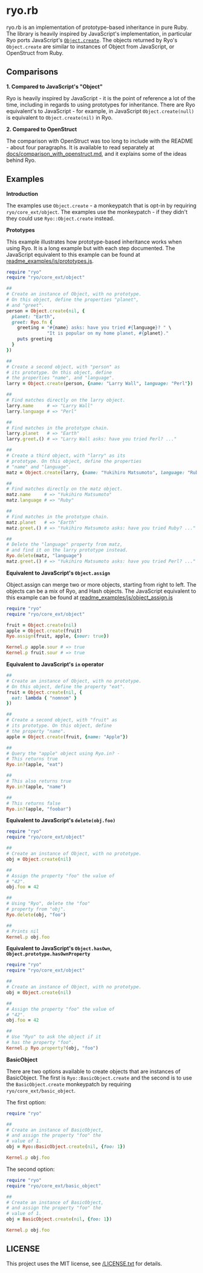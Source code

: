 # ryo.rb

ryo.rb is an implementation of prototype-based inheritance in pure
Ruby. The library is heavily inspired by JavaScript's implementation, 
in particular Ryo ports JavaScript's [`Object.create`](https://developer.mozilla.org/en-US/docs/Web/JavaScript/Reference/Global_Objects/Object/create).
The objects returned by Ryo's `Object.create` are similar to instances 
of Object from JavaScript, or OpenStruct from Ruby. 

## Comparisons

**1. Compared to JavaScript's "Object"**

Ryo is heavily inspired by JavaScript - it is the point of reference
a lot of the time, including in regards to using prototypes for 
inheritance. There are Ryo equivalent's to JavaScript - for example, 
in JavaScript `Object.create(null)` is equivalent to `Object.create(nil)` 
in Ryo. 

**2. Compared to OpenStruct**

The comparison with OpenStruct was too long to include with the README - 
about four paragraphs. It is available to read separately at [docs/comparison_with_openstruct.md](docs/comparison_to_openstruct.md), and 
it explains some of the ideas behind Ryo.

## Examples

**Introduction**

The examples use `Object.create` - a monkeypatch that is opt-in
by requiring `ryo/core_ext/object`. The examples use the monkeypatch - 
if they didn't they could use `Ryo::Object.create` instead. 

**Prototypes** 

This example illustrates how prototype-based inheritance works when 
using Ryo. It is a long example but with each step documented. The 
JavaScript equivalent to this example can be found at 
[readme_examples/js/prototypes.js](readme_examples/js/prototypes.js).

```ruby
require "ryo"
require "ryo/core_ext/object"

##
# Create an instance of Object, with no prototype.
# On this object, define the properties "planet",
# and "greet".
person = Object.create(nil, {
  planet: "Earth",
  greet: Ryo.fn {
    greeting = "#{name} asks: have you tried #{language}? " \
               "It is popular on my home planet, #{planet}."
    puts greeting
  }
})

##
# Create a second object, with "person" as
# its prototype. On this object, define
# the properties "name", and "language".
larry = Object.create(person, {name: "Larry Wall", language: "Perl"})

##
# Find matches directly on the larry object.
larry.name     # => "Larry Wall"
larry.language # => "Perl"

##
# Find matches in the prototype chain.
larry.planet   # => "Earth"
larry.greet.() # => "Larry Wall asks: have you tried Perl? ..."

##
# Create a third object, with "larry" as its
# prototype. On this object, define the properties
# "name" and "language".
matz = Object.create(larry, {name: "Yukihiro Matsumoto", language: "Ruby"})

##
# Find matches directly on the matz object.
matz.name     # => "Yukihiro Matsumoto"
matz.language # => "Ruby"

##
# Find matches in the prototype chain.
matz.planet   # => "Earth"
matz.greet.() # => "Yukihiro Matsumoto asks: have you tried Ruby? ..."

##
# Delete the "language" property from matz,
# and find it on the larry prototype instead.
Ryo.delete(matz, "language")
matz.greet.() # => "Yukihiro Matsumoto asks: have you tried Perl? ..."
``` 

**Equivalent to JavaScript's `Object.assign`**

Object.assign can merge two or more objects, starting
from right to left. The objects can be a mix of Ryo, 
and Hash objects. The JavaScript equivalent to this example
can be found at [readme_examples/js/object_assign.js](/readme_examples/js/object_assign.js)

```ruby
require "ryo"
require "ryo/core_ext/object"

fruit = Object.create(nil)
apple = Object.create(fruit)
Ryo.assign(fruit, apple, {sour: true})

Kernel.p apple.sour # => true
Kernel.p fruit.sour # => true
```

**Equivalent to JavaScript's `in` operator**

```ruby
##
# Create an instance of Object, with no prototype.
# On this object, define the property "eat".
fruit = Object.create(nil, {
  eat: lambda { "nomnom" }
})

##
# Create a second object, with "fruit" as
# its prototype. On this object, define
# the property "name".
apple = Object.create(fruit, {name: "Apple"})

##
# Query the "apple" object using Ryo.in? - 
# This returns true
Ryo.in?(apple, "eat")

##
# This also returns true 
Ryo.in?(apple, "name")

##
# This returns false
Ryo.in?(apple, "foobar")
```

**Equivalent to JavaScript's `delete(obj.foo)`**

```ruby 
require "ryo"
require "ryo/core_ext/object"

##
# Create an instance of Object, with no prototype.
obj = Object.create(nil)

##
# Assign the property "foo" the value of
# "42".
obj.foo = 42

##
# Using "Ryo", delete the "foo"
# property from "obj".
Ryo.delete(obj, "foo")

##
# Prints nil
Kernel.p obj.foo

```

**Equivalent to JavaScript's `Object.hasOwn`, `Object.prototype.hasOwnProperty`**

```ruby
require "ryo"
require "ryo/core_ext/object"

##
# Create an instance of Object, with no prototype.
obj = Object.create(nil)

##
# Assign the property "foo" the value of
# "42".
obj.foo = 42

##
# Use "Ryo" to ask the object if it
# has the property "foo".
Kernel.p Ryo.property?(obj, "foo")
```

**BasicObject**

There are two options available to create objects that are
instances of BasicObject. The first is `Ryo::BasicObject.create`
and the second is to use the `BasicObject.create` monkeypatch
by requiring `ryo/core_ext/basic_object`.

The first option:

```ruby
require "ryo"

##
# Create an instance of BasicObject,
# and assign the property "foo" the
# value of 1.
obj = Ryo::BasicObject.create(nil, {foo: 1})

Kernel.p obj.foo
```

The second option:

```ruby
require "ryo"
require "ryo/core_ext/basic_object"

##
# Create an instance of BasicObject,
# and assign the property "foo" the
# value of 1.
obj = BasicObject.create(nil, {foo: 1})

Kernel.p obj.foo
```

## LICENSE

This project uses the MIT license, see [/LICENSE.txt](/LICENSE.txt) for details.

